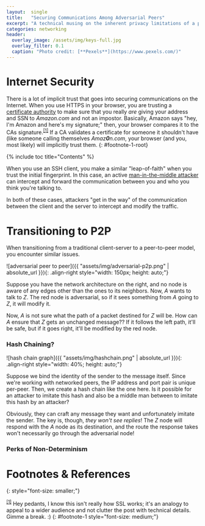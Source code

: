```yaml
---
layout:  single
title:   "Securing Communications Among Adversarial Peers"
excerpt: "A technical musing on the inherent privacy limitations of a peer-to-peer architecture."
categories: networking
header:
  overlay_image: /assets/img/keys-full.jpg
  overlay_filter: 0.1
  caption: "Photo credit: [**Pexels**](https://www.pexels.com/)"
---
```


# Internet Security #
There is a lot of implicit trust that goes into securing communications on the Internet. When you use HTTPS in your browser, you are trusting a [certificate authority](https://en.wikipedia.org/wiki/Certificate_authority) to make sure that you really _are_ giving your address and SSN to _Amazon.com_ and not an impostor. Basically, Amazon says "hey, I'm Amazon and here's my signature;" then, your browser compares it to the CAs signature.<sup><a href="#footnote-1">[1]</a></sup> If a CA validates a certificate for someone it shouldn't have (like someone calling themselves _Amaz**0**n.com_, your browser (and you, most likely) will implicitly trust them.
{: #footnote-1-root}

{% include toc title="Contents" %}

When you use an SSH client, you make a similar "leap-of-faith" when you trust the initial fingerprint. In this case, an active [man-in-the-middle attacker](https://en.wikipedia.org/wiki/Man-in-the-middle_attack) can intercept and forward the communication between you and who you think you're talking to.

In both of these cases, attackers "get in the way" of the communication between the client and the server to intercept and modify the traffic.

# Transitioning to P2P #
When transitioning from a traditional client-server to a peer-to-peer model, you encounter similar issues.

![adversarial peer to peer]({{ "assets/img/adversarial-p2p.png" | absolute_url }}){: .align-right style="width: 150px; height: auto;"}

Suppose you have the network architecture on the right, and no node is aware of any edges other than the ones to its neighbors. Now, _A_ wants to talk to _Z_. The red node is adversarial, so if it sees something from _A_ going to _Z_, it will modify it.

Now, _A_ is not sure what the path of a packet destined for _Z_ will be. How can _A_ ensure that _Z_ gets an unchanged message?? If it follows the left path, it'll be safe, but if it goes right, it'll be modified by the red node.

### Hash Chaining? ### 
![hash chain graph]({{ "assets/img/hashchain.png" | absolute_url }}){: .align-right style="width: 40%; height: auto;"}

Suppose we bind the identity of the sender to the message itself. Since we're working with networked peers, the IP address and port pair is unique per-peer. Then, we create a hash chain like the one here. Is it possible for an attacker to imitate this hash and also be a middle man between to imitate this hash by an attacker?

Obviously, they can craft any message they want and unfortunately imitate the sender. The key is, though, _they won't see replies_! The _Z_ node will respond with the _A_ node as its destination, and the route the response takes won't necessarily go through the adversarial node!

### Perks of Non-Determinism ###


# Footnotes & References #
{: style="font-size: smaller;"}

<sup><a href="#footnote-1-root">[1]</a></sup>  Hey pedants, I know this isn't really how SSL works; it's an analogy to appeal to a wider audience and not clutter the post with technical details. Gimme a break. :)
{: #footnote-1 style="font-size: medium;"}
